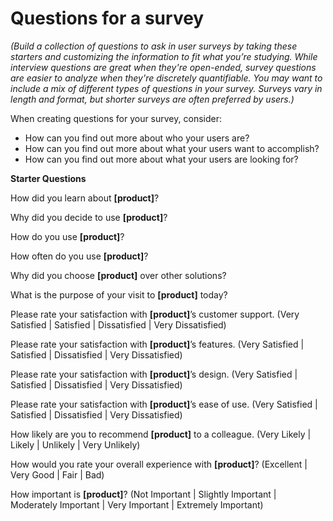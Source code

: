# Questions for a survey

_(Build a collection of questions to ask in user surveys by taking these starters and customizing the information
to fit what you’re studying.  While interview questions are great when they're open-ended, survey questions are easier to analyze when they're discretely quantifiable.  You may want to include a mix of different types of questions in your survey.  Surveys vary in length and format, but shorter surveys are often preferred by users.)_

When creating questions for your survey, consider:
* How can you find out more about who your users are?
* How can you find out more about what your users want to accomplish?
* How can you find out more about what your users are looking for?

__Starter Questions__

How did you learn about __[product]__?

Why did you decide to use __[product]__?

How do you use __[product]__?

How often do you use __[product]__?

Why did you choose __[product]__ over other solutions?

What is the purpose of your visit to __[product]__ today?

Please rate your satisfaction with __[product]__’s customer support.
(Very Satisfied | Satisfied | Dissatisfied | Very Dissatisfied)

Please rate your satisfaction with __[product]__’s features.
(Very Satisfied | Satisfied | Dissatisfied | Very Dissatisfied)

Please rate your satisfaction with __[product]__’s design.
(Very Satisfied | Satisfied | Dissatisfied | Very Dissatisfied)

Please rate your satisfaction with __[product]__’s ease of use.
(Very Satisfied | Satisfied | Dissatisfied | Very Dissatisfied)

How likely are you to recommend __[product]__ to a colleague.
(Very Likely | Likely | Unlikely | Very Unlikely)

How would you rate your overall experience with __[product]__?
(Excellent | Very Good | Fair | Bad)

How important is __[product]__?
(Not Important | Slightly Important | Moderately Important | Very Important | Extremely Important)

